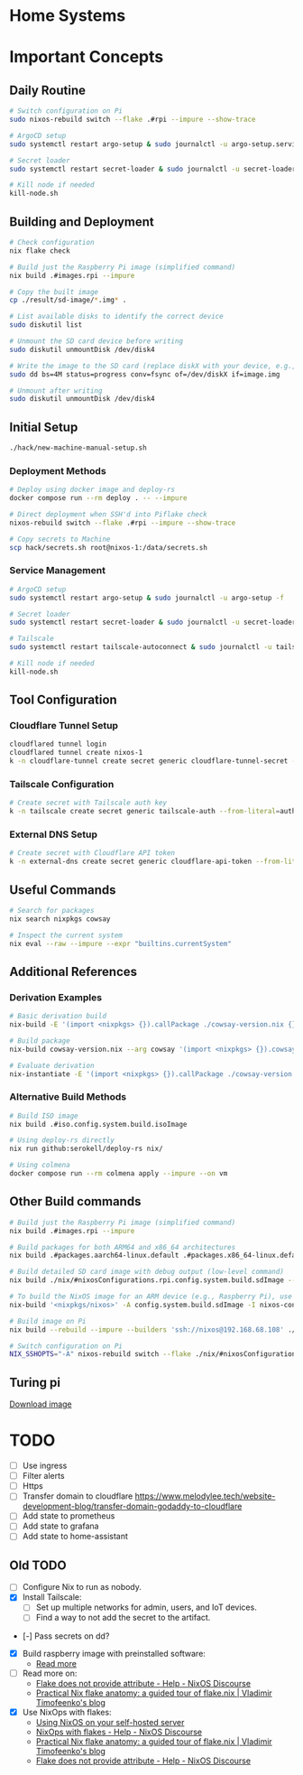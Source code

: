 # Home Systems

# Important Concepts

## Daily Routine
```bash
# Switch configuration on Pi
sudo nixos-rebuild switch --flake .#rpi --impure --show-trace

# ArgoCD setup
sudo systemctl restart argo-setup & sudo journalctl -u argo-setup.service -f

# Secret loader
sudo systemctl restart secret-loader & sudo journalctl -u secret-loader.service -f

# Kill node if needed
kill-node.sh
```

## Building and Deployment

```bash
# Check configuration
nix flake check

# Build just the Raspberry Pi image (simplified command)
nix build .#images.rpi --impure

# Copy the built image
cp ./result/sd-image/*.img* .

# List available disks to identify the correct device
sudo diskutil list

# Unmount the SD card device before writing
sudo diskutil unmountDisk /dev/disk4

# Write the image to the SD card (replace diskX with your device, e.g., disk4)
sudo dd bs=4M status=progress conv=fsync of=/dev/diskX if=image.img

# Unmount after writing
sudo diskutil unmountDisk /dev/disk4
```

## Initial Setup

```bash
./hack/new-machine-manual-setup.sh
```


### Deployment Methods
```bash
# Deploy using docker image and deploy-rs
docker compose run --rm deploy . -- --impure

# Direct deployment when SSH'd into Piflake check
nixos-rebuild switch --flake .#rpi --impure --show-trace 

# Copy secrets to Machine
scp hack/secrets.sh root@nixos-1:/data/secrets.sh
```

### Service Management
```bash
# ArgoCD setup
sudo systemctl restart argo-setup & sudo journalctl -u argo-setup -f

# Secret loader
sudo systemctl restart secret-loader & sudo journalctl -u secret-loader -f

# Tailscale
sudo systemctl restart tailscale-autoconnect & sudo journalctl -u tailscale-autoconnect -f

# Kill node if needed
kill-node.sh
```

## Tool Configuration

### Cloudflare Tunnel Setup
```bash
cloudflared tunnel login
cloudflared tunnel create nixos-1
k -n cloudflare-tunnel create secret generic cloudflare-tunnel-secret --from-file=credentials.json=/home/nixos/.
```

### Tailscale Configuration
```bash
# Create secret with Tailscale auth key
k -n tailscale create secret generic tailscale-auth --from-literal=auth-key='tskey-auth-xxxxx'
```

### External DNS Setup
```bash
# Create secret with Cloudflare API token
k -n external-dns create secret generic cloudflare-api-token --from-literal=token='your-cloudflare-api-token'
```

## Useful Commands

```bash
# Search for packages
nix search nixpkgs cowsay

# Inspect the current system
nix eval --raw --impure --expr "builtins.currentSystem"
```

## Additional References

### Derivation Examples
```bash
# Basic derivation build
nix-build -E '(import <nixpkgs> {}).callPackage ./cowsay-version.nix {}'

# Build package
nix-build cowsay-version.nix --arg cowsay '(import <nixpkgs> {}).cowsay' --arg stdenv '(import <nixpkgs> {}).stdenv'

# Evaluate derivation
nix-instantiate -E '(import <nixpkgs> {}).callPackage ./cowsay-version.nix {}'
```

### Alternative Build Methods
```bash
# Build ISO image
nix build .#iso.config.system.build.isoImage

# Using deploy-rs directly
nix run github:serokell/deploy-rs nix/

# Using colmena
docker compose run --rm colmena apply --impure --on vm
```

## Other Build commands
```bash
# Build just the Raspberry Pi image (simplified command)
nix build .#images.rpi --impure

# Build packages for both ARM64 and x86_64 architectures
nix build .#packages.aarch64-linux.default .#packages.x86_64-linux.default --impure

# Build detailed SD card image with debug output (low-level command)
nix build ./nix/#nixosConfigurations.rpi.config.system.build.sdImage --show-trace --print-out-paths --no-link --json --impure

# To build the NixOS image for an ARM device (e.g., Raspberry Pi), use the following command:
nix-build '<nixpkgs/nixos>' -A config.system.build.sdImage -I nixos-config=./sd-image.nix --argstr system aarch64-linux

# Build image on Pi
nix build --rebuild --impure --builders 'ssh://nixos@192.168.68.108' ./nix/#nixosConfigurations.rpi.config.system.build.sdImage

# Switch configuration on Pi
NIX_SSHOPTS="-A" nixos-rebuild switch --flake ./nix/#nixosConfigurations.rpi.config.system.build.sdImage --target-host ssh://nixos@192.168.68.108 --use-remote-sudo
```

## Turing pi
[Download image](https://joshua-riek.github.io/ubuntu-rockchip-download/boards/turing-rk1.html)

# TODO

- [ ] Use ingress
- [ ] Filter alerts
- [ ] Https
- [ ] Transfer domain to cloudflare https://www.melodylee.tech/website-development-blog/transfer-domain-godaddy-to-cloudflare
- [ ] Add state to prometheus
- [ ] Add state to grafana
- [ ] Add state to home-assistant

## Old TODO

- [ ] Configure Nix to run as nobody.
- [x] Install Tailscale:
  - [ ] Set up multiple networks for admin, users, and IoT devices.
  - [ ] Find a way to not add the secret to the artifact.
- [-] Pass secrets on dd?
- [x] Build raspberry image with preinstalled software:
  - [Read more](https://discourse.nixos.org/t/build-raspberry-image-with-preinstalled-software/33055/3)
- [ ] Read more on:
  - [Flake does not provide attribute - Help - NixOS Discourse](https://discourse.nixos.org/t/flake-does-not-provide-attribute/32156/2)
  - [Practical Nix flake anatomy: a guided tour of flake.nix | Vladimir Timofeenko's blog](https://vtimofeenko.com/posts/practical-nix-flake-anatomy-a-guided-tour-of-flake.nix/)
- [x] Use NixOps with flakes:
  - [Using NixOS on your self-hosted server](https://old.reddit.com/r/selfhosted/comments/1cx4cjg/using_nixos_on_your_selfhosted_server/)
  - [NixOps with flakes - Help - NixOS Discourse](https://discourse.nixos.org/t/nixops-with-flakes/13306/6)
  -  [Practical Nix flake anatomy: a guided tour of flake.nix | Vladimir Timofeenko's blog](https://vtimofeenko.com/posts/practical-nix-flake-anatomy-a-guided-tour-of-flake.nix/)
  -  [Flake does not provide attribute - Help - NixOS Discourse](https://discourse.nixos.org/t/flake-does-not-provide-attribute/32156/2)